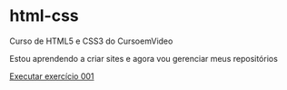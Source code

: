 # html-css
 Curso de HTML5 e CSS3 do CursoemVideo

 Estou aprendendo a criar sites e agora vou gerenciar meus repositórios

 <a href=" https://evertonrafaelumbelino.github.io/html-css/exercicios/001-html">Executar exercício 001<a>